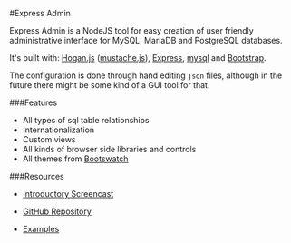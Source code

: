 #Express Admin

Express Admin is a NodeJS tool for easy creation of user friendly administrative interface for MySQL, MariaDB and PostgreSQL databases.

It's built with: [Hogan.js][1] ([mustache.js][2]), [Express][3], [mysql][4] and [Bootstrap][5].

The configuration is done through hand editing `json` files, although in the future there might be some kind of a GUI tool for that.


###Features

- All types of sql table relationships
- Internationalization
- Custom views
- All kinds of browser side libraries and controls
- All themes from [Bootswatch][6]


###Resources

- [Introductory Screencast][7]
- [GitHub Repository][8]
- [Examples][9]


  [1]: http://twitter.github.io/hogan.js/
  [2]: https://github.com/janl/mustache.js/
  [3]: http://expressjs.com/
  [4]: https://github.com/felixge/node-mysql
  [5]: http://twitter.github.io/bootstrap/
  [6]: http://bootswatch.com/
  [7]: http://www.youtube.com/watch?v=1CdoCB96QNk
  [8]: https://github.com/simov/express-admin
  [9]: https://github.com/simov/express-admin-examples